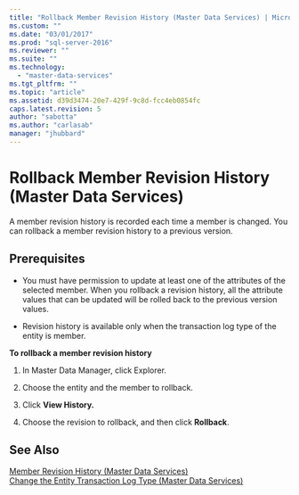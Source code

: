 ```yaml
---
title: "Rollback Member Revision History (Master Data Services) | Microsoft Docs"
ms.custom: ""
ms.date: "03/01/2017"
ms.prod: "sql-server-2016"
ms.reviewer: ""
ms.suite: ""
ms.technology: 
  - "master-data-services"
ms.tgt_pltfrm: ""
ms.topic: "article"
ms.assetid: d39d3474-20e7-429f-9c8d-fcc4eb0854fc
caps.latest.revision: 5
author: "sabotta"
ms.author: "carlasab"
manager: "jhubbard"
---
```

# Rollback Member Revision History (Master Data Services)
  A member revision history is recorded each time a member is changed. You can rollback a member revision history to a previous version.  
  
## Prerequisites  
  
-   You must have permission to update at least one of the attributes of the selected member. When you rollback a revision history, all the attribute values that can be updated will be rolled back to the previous version values.  
  
-   Revision history is available only when the transaction log type of the entity is member.  
  
 **To rollback a member revision history**  
  
1.  In Master Data Manager, click Explorer.  
  
2.  Choose the entity and the member to rollback.  
  
3.  Click **View History.**  
  
4.  Choose the revision to rollback, and then click **Rollback**.  
  
## See Also  
 [Member Revision History &#40;Master Data Services&#41;](../master-data-services/member-revision-history-master-data-services.md)   
 [Change the Entity Transaction Log Type &#40;Master Data Services&#41;](../master-data-services/change-the-entity-transaction-log-type-master-data-services.md)  
  
  